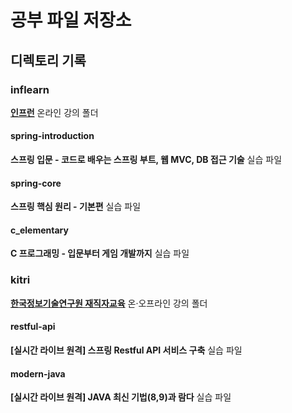 # 공부 파일 저장소
## 디렉토리 기록
### inflearn
[**인프런**](http://estudy.kitri.re.kr/main.do) 온라인 강의 폴더
#### spring-introduction
**스프링 입문 - 코드로 배우는 스프링 부트, 웹 MVC, DB 접근 기술** 실습 파일
#### spring-core
**스프링 핵심 원리 - 기본편** 실습 파일
#### c_elementary
**C 프로그래밍 - 입문부터 게임 개발까지** 실습 파일
### kitri
[**한국정보기술연구원 재직자교육**](http://estudy.kitri.re.kr/main.do) 온·오프라인 강의 폴더
#### restful-api
**[실시간 라이브 원격] 스프링 Restful API 서비스 구축** 실습 파일
#### modern-java
**[실시간 라이브 원격] JAVA 최신 기법(8,9)과 람다** 실습 파일